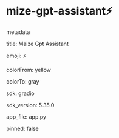 # mize-gpt-assistant⚡

metadata

title: Maize Gpt Assistant

emoji: ⚡

colorFrom: yellow

colorTo: gray

sdk: gradio

sdk_version: 5.35.0

app_file: app.py

pinned: false
